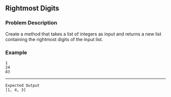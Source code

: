 ## Rightmost Digits

### Problem Description
Create a method that takes a list of integers as input and returns a new list containing the rightmost digits of the input list.

### Example
    1
    24
    83
----
    Expected Output
    [1, 4, 3]